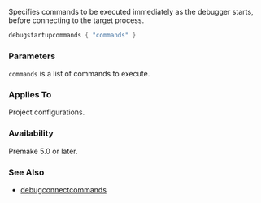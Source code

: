 Specifies commands to be executed immediately as the debugger starts, before connecting to the target process.

```lua
debugstartupcommands { "commands" }
```

### Parameters ###

`commands` is a list of commands to execute.

### Applies To ###

Project configurations.

### Availability ###

Premake 5.0 or later.

### See Also ###

* [debugconnectcommands](debugconnectcommands.md)
